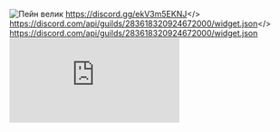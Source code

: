 ![Пейн велик](https://github.com/user-attachments/assets/91c1df92-be1c-4caf-b01b-b5f73687e00e)
<a id="Дискорд">https://discord.gg/ekV3m5EKNJ</>
<a id="Дискорд">https://discord.com/api/guilds/283618320924672000/widget.json</>
https://discord.com/api/guilds/283618320924672000/widget.json
![Пейн велик](https://discord.com/api/guilds/283618320924672000/widget.json)
